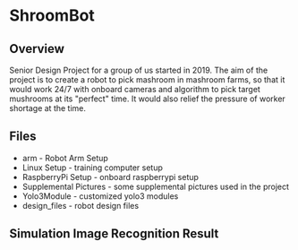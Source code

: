 # ShroomBot

## Overview
Senior Design Project for a group of us started in 2019. 
The aim of the project is to create a robot to pick mashroom in mashroom farms, so that it would work 24/7 with onboard cameras and algorithm to pick target mushrooms at its "perfect" time. It would also relief the pressure of worker shortage at the time.

## Files
- arm - Robot Arm Setup
- Linux Setup - training computer setup
- RaspberryPi Setup - onboard raspberrypi setup
- Supplemental Pictures - some supplemental pictures used in the project
- Yolo3Module - customized yolo3 modules
- design_files - robot design files

## Simulation Image Recognition Result
<p>
  <img align="top" scr="https://github.com/UniKerogen/ShroomBot/blob/master/Yolo3Module/peters/dummy.jpg" width="45%" />
  <img align="top" scr="https://github.com/UniKerogen/ShroomBot/blob/master/Yolo3Module/peters/original_dummy.jpg" width="45%" />
</p>
